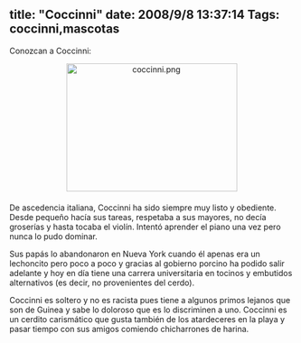 title: "Coccinni"
date: 2008/9/8 13:37:14
Tags: coccinni,mascotas
---
Conozcan a Coccinni:
<div><span class="mt-enclosure mt-enclosure-image" style="display: inline;"><img class="mt-image-center" style="margin: 0pt auto 20px; text-align: center; display: block;" src="http://log.damog.net/coccinni.png" alt="coccinni.png" width="302" height="227" /></span></div>
De ascedencia italiana, Coccinni ha sido siempre muy listo y obediente. Desde pequeño hacía sus tareas, respetaba a sus mayores, no decía groserías y hasta tocaba el violín. Intentó aprender el piano una vez pero nunca lo pudo dominar.

Sus papás lo abandonaron en Nueva York cuando él apenas era un lechoncito pero poco a poco y gracias al gobierno porcino ha podido salir adelante y hoy en día tiene una carrera universitaria en tocinos y embutidos alternativos (es decir, no provenientes del cerdo).

Coccinni es soltero y no es racista pues tiene a algunos primos lejanos que son de Guinea y sabe lo doloroso que es lo discriminen a uno. Coccinni es un cerdito carismático que gusta también de los atardeceres en la playa y pasar tiempo con sus amigos comiendo chicharrones de harina.